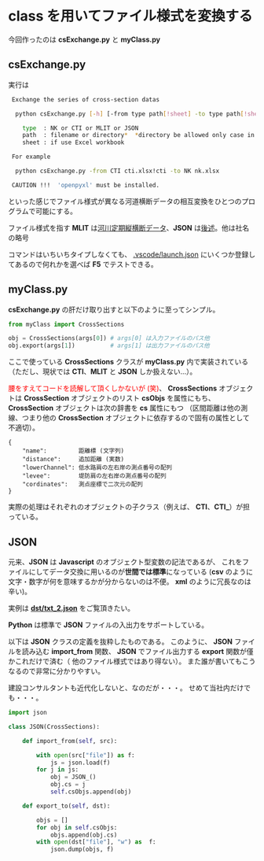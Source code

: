 # class を用いてファイル様式を変換する

今回作ったのは **csExchange.py** と **myClass.py**

## csExchange.py

実行は

```sh
 Exchange the series of cross-section datas

  python csExchange.py [-h] [-from type path[!sheet] -to type path[!sheet]]

    type  : NK or CTI or MLIT or JSON
    path  : filename or directory*  *directory be allowed only case in type=MLIT
    sheet : if use Excel workbook

 For example

  python csExchange.py -from CTI cti.xlsx!cti -to NK nk.xlsx

 CAUTION !!!  'openpyxl' must be installed.
```

といった感じでファイル様式が異なる河道横断データの相互変換をひとつのプログラムで可能にする。

ファイル様式を指す **MLIT** は[河川定期縦横断データ](guideline.md)、**JSON** は[後述](#json)。他は社名の略号

コマンドはいちいちタイプしなくても、 [.vscode/launch.json](.vscode/launch.json) にいくつか登録してあるので何れかを選べば **F5** でテストできる。


## myClass.py

**csExchange.py** の肝だけ取り出すと以下のように至ってシンプル。

```Python
from myClass import CrossSections

obj = CrossSections(args[0]) # args[0] は入力ファイルのパス他
obj.export(args[1])          # args[1] は出力ファイルのパス他
```

ここで使っている **CrossSections** クラスが **myClass.py** 内で実装されている
（ただし、現状では **CTI**、**MLIT** と **JSON** しか扱えない...）。

<span style="color: red;"> 腰をすえてコードを読解して頂くしかないが (笑)</span>、
**CrossSections** オブジェクトは **CrossSection** オブジェクトのリスト
**csObjs** を属性にもち、
**CrossSection** オブジェクトは次の辞書を **cs** 属性にもつ
（区間距離は他の測線、つまり他の **CrossSection** オブジェクトに依存するので固有の属性として不適切）。 

```
{
    "name":         距離標 (文字列)
    "distance":     追加距離 (実数)
    "lowerChannel": 低水路肩の左右岸の測点番号の配列
    "levee":        堤防肩の左右岸の測点番号の配列
    "cordinates":   測点座標で二次元の配列
}
```

実際の処理はそれぞれのオブジェクトの子クラス（例えば、
**CTI**、**CTI_**）が担っている。

## JSON

元来、**JSON** は **Javascript** のオブジェクト型変数の記法であるが、
これをファイルにしてデータ交換に用いるのが**世間では標準**になっている
(**csv** のように文字・数字が何を意味するかが分からないのは不便。
**xml** のように冗長なのは辛い)。

実例は [**dst/txt_2.json**](dst/txt_2.json) をご覧頂きたい。

**Python** は標準で **JSON** ファイルの入出力をサポートしている。

以下は **JSON** クラスの定義を抜粋したものである。
このように、 **JSON** ファイルを読み込む **import_from** 関数、
**JSON** でファイル出力する **export** 関数が僅かこれだけで済む（
他のファイル様式ではあり得ない）。
また誰が書いてもこうなるので非常に分かりやすい。

建設コンサルタントも近代化しないと、なのだが・・・。
せめて当社内だけでも・・・。

```Python
import json

class JSON(CrossSections):

    def import_from(self, src):

        with open(src["file"]) as f:
            js = json.load(f)
        for j in js:
            obj = JSON_()
            obj.cs = j
            self.csObjs.append(obj)

    def export_to(self, dst):

        objs = []
        for obj in self.csObjs:
            objs.append(obj.cs)
        with open(dst["file"], "w") as  f:
            json.dump(objs, f)
```
